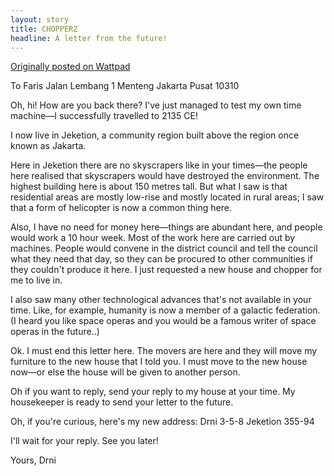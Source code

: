 ```yaml
---
layout: story
title: CHOPPERZ
headline: A letter from the future!
---
```

[Originally posted on Wattpad](https://www.wattpad.com/630186370-jeketipunk-chopperz)

To Faris
Jalan Lembang 1
Menteng
Jakarta Pusat 10310

Oh, hi! How are you back there? I've just managed to test my own time machine—I successfully travelled to 2135 CE!

I now live in Jeketion, a community region built above the region once known as Jakarta.

Here in Jeketion there are no skyscrapers like in your times—the people here realised that skyscrapers would have destroyed the environment. The highest building here is about 150 metres tall. But what I saw is that residential areas are mostly low-rise and mostly located in rural areas; I saw that a form of helicopter is now a common thing here.

Also, I have no need for money here—things are abundant here, and people would work a 10 hour week. Most of the work here are carried out by machines. People would convene in the district council and tell the council what they need that day, so they can be procured to other communities if they couldn't produce it here. I just requested a new house and chopper for me to live in.

I also saw many other technological advances that's not available in your time. Like, for example, humanity is now a member of a galactic federation. (I heard you like space operas and you would be a famous writer of space operas in the future..)

Ok. I must end this letter here. The movers are here and they will move my furniture to the new house that I told you. I must move to the new house now—or else the house will be given to another person.

Oh if you want to reply, send your reply to my house at your time. My housekeeper is ready to send your letter to the future.

Oh, if you're curious, here's my new address:
Drni
3-5-8
Jeketion 355-94

I'll wait for your reply. See you later!

Yours, Drni